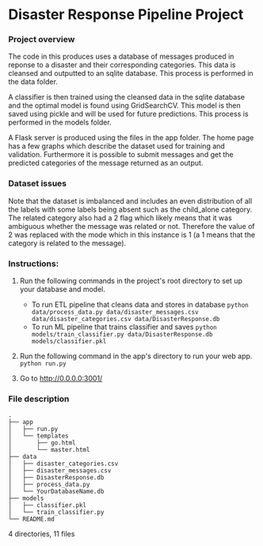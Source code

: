 # Disaster Response Pipeline Project

### Project overview
The code in this produces uses a database of messages produced in
reponse to a disaster and their corresponding categories. This data is
cleansed and outputted to an sqlite database. This process is
performed in the data folder.

A classifier is then trained using the cleansed data in the sqlite
database and the optimal model is found using GridSearchCV. This model
is then saved using pickle and will be used for future predictions.
This process is performed in the models folder.

A Flask server is produced using the files in the app folder. The home
page has a few graphs which describe the dataset used for training and
validation. Furthermore it is possible to submit messages and get the
predicted categories of the  message returned as an output.

### Dataset issues
Note that the dataset is imbalanced and includes an even distribution of all the labels with some labels being absent such as the child_alone category.
The related category also had a 2 flag which likely means that it was ambiguous whether the message was related or not. Therefore the value of 2 was replaced with the mode which in this instance is 1 (a 1 means that the category is related to the message).

### Instructions:
1. Run the following commands in the project's root directory to set up your database and model.

    - To run ETL pipeline that cleans data and stores in database
        `python data/process_data.py data/disaster_messages.csv data/disaster_categories.csv data/DisasterResponse.db`
    - To run ML pipeline that trains classifier and saves
        `python models/train_classifier.py data/DisasterResponse.db models/classifier.pkl`

2. Run the following command in the app's directory to run your web app.
    `python run.py`

3. Go to http://0.0.0.0:3001/

### File description
```
.
├── app
│   ├── run.py
│   └── templates
│       ├── go.html
│       └── master.html
├── data
│   ├── disaster_categories.csv
│   ├── disaster_messages.csv
│   ├── DisasterResponse.db
│   ├── process_data.py
│   └── YourDatabaseName.db
├── models
│   ├── classifier.pkl
│   └── train_classifier.py
└── README.md
```
4 directories, 11 files
